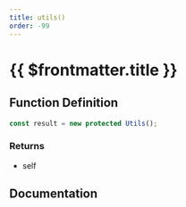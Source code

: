 ```yaml
---
title: utils()
order: -99
---
```


# {{ $frontmatter.title }}

## Function Definition

```ts
const result = new protected Utils();
```

### Returns

* self

## Documentation

<!--@include: ./parts/utils.md-->

